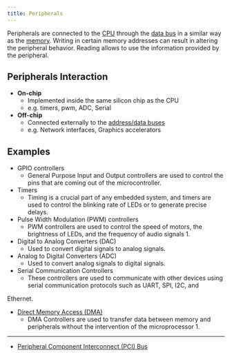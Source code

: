 ```yaml
---
title: Peripherals
---
```


Peripherals are connected to the [CPU](/computer-architecture-network-technology-and-operating-systems/architecture/cpu) through the [data bus](/computer-architecture-network-technology-and-operating-systems/architecture/buses) in a similar way as the [memory](/computer-architecture-network-technology-and-operating-systems/architecture/memory).
Writing in certain memory addresses can result in altering the peripheral behavior.
Reading allows to use the information provided by the peripheral.

## Peripherals Interaction
- **On-chip**
	- Implemented inside the same silicon chip as the CPU
	- e.g. timers, pwm, ADC, Serial
- **Off-chip**
	- Connected externally to the [address/data buses](/computer-architecture-network-technology-and-operating-systems/architecture/buses)
	- e.g. Network interfaces, Graphics accelerators

## Examples
- GPIO controllers
	- General Purpose Input and Output controllers are used to control the pins that are coming out of the microcontroller.
- Timers
	- Timing is a crucial part of any embedded system, and timers are used to control the blinking rate of LEDs or to generate precise delays.
- Pulse Width Modulation (PWM) controllers
	- PWM controllers are used to control the speed of motors, the brightness of LEDs, and the frequency of audio signals 1.
- Digital to Analog Converters (DAC)
	- Used to convert digital signals to analog signals.
- Analog to Digital Converters (ADC)
	- Used to convert analog signals to digital signals.
- Serial Communication Controllers
	- These controllers are used to communicate with other devices using serial communication protocols such as UART, SPI, I2C, and

Ethernet.
- [Direct Memory Access (DMA)](/computer-architecture-network-technology-and-operating-systems/architecture/direct-memory-access-dma)
	- DMA Controllers are used to transfer data between memory and peripherals without the intervention of the microprocessor 1.
---
- [Peripheral Component Interconnect (PCI) Bus](/computer-architecture-network-technology-and-operating-systems/architecture/peripheral-component-interconnect-pci-bus)

